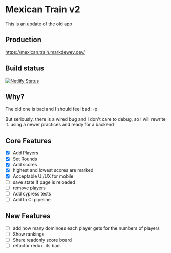 
# Mexican Train v2

This is an update of the old app

## Production

<https://mexican.train.markdewey.dev/>

## Build status

[![Netlify Status](https://api.netlify.com/api/v1/badges/8b691f5c-bc77-4500-b5c7-513965bb72be/deploy-status)](https://app.netlify.com/sites/willowy-sunburst-7e67cc/deploys)

## Why?

The old one is bad and I should feel bad :-p.

But seriously, there is a wired bug and I don't care to debug, so I will rewrite it. using a newer practices and ready for a backend

## Core Features

- [x] Add Players
- [x] Set Rounds
- [x] Add scores
- [x] highest and lowest scores are marked
- [x] Acceptable UI/UX for mobile
- [ ] save state if page is reloaded
- [ ] remove players
- [ ] Add cypress tests
- [ ] Add to CI pipeline

## New Features

- [ ] add how many dominoes each player gets for the numbers of players
- [ ] Show rankings
- [ ] Share readonly score board
- [ ] refactor redux. its bad.
